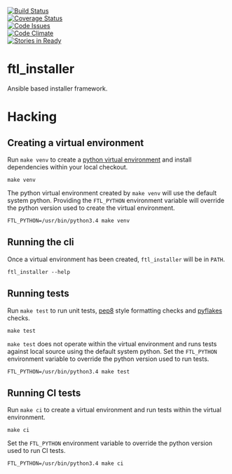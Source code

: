 [![Build Status](https://travis-ci.org/ftl-toolbox/ftl_installer.svg?branch=master)](https://travis-ci.org/ftl-toolbox/ftl_installer)  
[![Coverage Status](https://coveralls.io/repos/github/ftl-toolbox/ftl_installer/badge.svg?branch=master)](https://coveralls.io/github/ftl-toolbox/ftl_installer?branch=master)  
[![Code Issues](https://www.quantifiedcode.com/api/v1/project/aaa41fbdcc7c4068a67ecfd7b1dbe2b6/badge.svg)](https://www.quantifiedcode.com/app/project/aaa41fbdcc7c4068a67ecfd7b1dbe2b6)  
[![Code Climate](https://codeclimate.com/github/ftl-toolbox/ftl_installer/badges/issue_count.svg)](https://codeclimate.com/github/ftl-toolbox/ftl_installer)  
[![Stories in Ready](https://badge.waffle.io/ftl-toolbox/ftl_installer.svg?label=ready&title=Ready)](http://waffle.io/ftl-toolbox/ftl_installer)  

# ftl_installer
Ansible based installer framework.

# Hacking

## Creating a virtual environment

Run `make venv` to create a [python virtual
environment](https://virtualenv.pypa.io/en/latest/) and install
dependencies within your local checkout.

```
make venv
```

The python virtual environment created by `make venv` will use the
default system python. Providing the `FTL_PYTHON` environment variable
will override the python version used to create the virtual environment.

```
FTL_PYTHON=/usr/bin/python3.4 make venv
```

## Running the cli

Once a virtual environment has been created, `ftl_installer` will be in `PATH`.

```
ftl_installer --help
```

## Running tests

Run `make test` to run unit tests,
[pep8](http://www.python.org/dev/peps/pep-0008) style formatting
checks and [pyflakes](https://pypi.python.org/pypi/pyflakes) checks.

```
make test
```

`make test` does not operate within the virtual environment and runs
tests against local source using the default system python. Set the
`FTL_PYTHON` environment variable to override the python version used
to run tests.

```
FTL_PYTHON=/usr/bin/python3.4 make test
```

## Running CI tests

Run `make ci` to create a virtual environment and run tests within the
virtual environment.

```
make ci
```

Set the `FTL_PYTHON` environment variable to override the python
version used to run CI tests.

```
FTL_PYTHON=/usr/bin/python3.4 make ci
```
